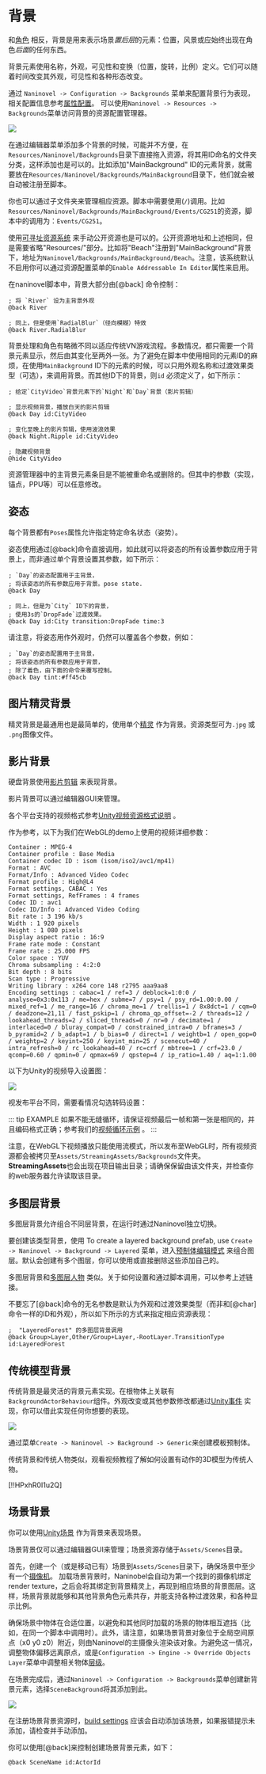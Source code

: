# 背景

和[角色](/zh/guide/characters) 相反，背景是用来表示场景*置后层*的元素：位置，风景或应始终出现在角色*后面*的任何东西。

背景元素使用名称，外观，可见性和变换（位置，旋转，比例）定义。它们可以随着时间改变其外观，可见性和各种形态改变。

通过 `Naninovel -> Configuration -> Backgrounds` 菜单来配置背景行为表现，相关配置信息参考[属性配置](/zh/guide/configuration#背景)。 可以使用`Naninovel -> Resources -> Backgrounds`菜单访问背景的资源配置管理器。

![](https://i.gyazo.com/cccd08280dac72d199ea3465bc167a22.gif)

在通过编辑器菜单添加多个背景的时候，可能并不方便，在`Resources/Naninovel/Backgrounds`目录下直接拖入资源，将其用ID命名的文件夹分类，这样添加也是可以的。比如添加"MainBackground" ID的元素背景，就需要放在`Resources/Naninovel/Backgrounds/MainBackground`目录下，他们就会被自动被注册至脚本。

你也可以通过子文件夹来管理相应资源。脚本中需要使用(`/`)调用。比如`Resources/Naninovel/Backgrounds/MainBackground/Events/CG251`的资源，脚本中的调用为：`Events/CG251`。

使用[可寻址资源系统](/zh/guide/resource-providers#寻址资源系统) 来手动公开资源也是可以的。公开资源地址和上述相同，但是需要省略"Resources/"部分。比如将"Beach"注册到"MainBackground"背景下，地址为`Naninovel/Backgrounds/MainBackground/Beach`。注意，该系统默认不启用你可以通过资源配置菜单的`Enable Addressable In Editor`属性来启用。

在naninovel脚本中，背景大部分由[@back] 命令控制：

```nani
; 将 `River` 设为主背景外观
@back River

; 同上，但是使用`RadialBlur`（径向模糊）特效
@back River.RadialBlur
```

背景处理和角色有略微不同以适应传统VN游戏流程。多数情况，都只需要一个背景元素显示，然后由其变化至两外一张。为了避免在脚本中使用相同的元素ID的麻烦，在使用`MainBackground` ID下的元素的时候，可以只用外观名称和过渡效果类型（可选），来调用背景。而其他ID下的背景，则`id` 必须定义了，如下所示：

```nani
; 给定`CityVideo`背景元素下的`Night`和`Day`背景（影片剪辑）

; 显示视频背景，播放白天的影片剪辑
@back Day id:CityVideo

; 变化至晚上的影片剪辑，使用波浪效果
@back Night.Ripple id:CityVideo

; 隐藏视频背景
@hide CityVideo
```

资源管理器中的主背景元素条目是不能被重命名或删除的。但其中的参数（实现，锚点，PPU等）可以任意修改。


## 姿态

每个背景都有`Poses`属性允许指定特定命名状态（姿势）。

姿态使用通过[@back]命令直接调用，如此就可以将姿态的所有设置参数应用于背景上，而非通过单个背景设置其参数，如下所示：


```nani
; `Day`的姿态配置用于主背景，
; 将该姿态的所有参数应用于背景。pose state.
@back Day

; 同上，但是为`City` ID下的背景，
; 使用3s的`DropFade`过渡效果。
@back Day id:City transition:DropFade time:3
```

请注意，将姿态用作外观时，仍然可以覆盖各个参数，例如：

```nani
; `Day`的姿态配置用于主背景，
; 将该姿态的所有参数应用于背景，
; 除了着色，由下面的命令来覆写控制。
@back Day tint:#ff45cb
```

## 图片精灵背景

精灵背景是最通用也是最简单的，使用单个[精灵](https://docs.unity3d.com/Manual/Sprites) 作为背景。资源类型可为`.jpg` 或 `.png`图像文件。


## 影片背景

硬盘背景使用[影片剪辑](https://docs.unity3d.com/Manual/class-VideoClip) 来表现背景。

影片背景可以通过编辑器GUI来管理。

各个平台支持的视频格式参考[Unity视频资源格式说明](https://docs.unity3d.com/Manual/VideoSources-FileCompatibility.html) 。

作为参考，以下为我们在WebGL的demo上使用的视频详细参数：

~~~
Container : MPEG-4
Container profile : Base Media
Container codec ID : isom (isom/iso2/avc1/mp41)
Format : AVC
Format/Info : Advanced Video Codec
Format profile : High@L4
Format settings, CABAC : Yes
Format settings, RefFrames : 4 frames
Codec ID : avc1
Codec ID/Info : Advanced Video Coding
Bit rate : 3 196 kb/s
Width : 1 920 pixels
Height : 1 080 pixels
Display aspect ratio : 16:9
Frame rate mode : Constant
Frame rate : 25.000 FPS
Color space : YUV
Chroma subsampling : 4:2:0
Bit depth : 8 bits
Scan type : Progressive
Writing library : x264 core 148 r2795 aaa9aa8
Encoding settings : cabac=1 / ref=3 / deblock=1:0:0 / analyse=0x3:0x113 / me=hex / subme=7 / psy=1 / psy_rd=1.00:0.00 / mixed_ref=1 / me_range=16 / chroma_me=1 / trellis=1 / 8x8dct=1 / cqm=0 / deadzone=21,11 / fast_pskip=1 / chroma_qp_offset=-2 / threads=12 / lookahead_threads=2 / sliced_threads=0 / nr=0 / decimate=1 / interlaced=0 / bluray_compat=0 / constrained_intra=0 / bframes=3 / b_pyramid=2 / b_adapt=1 / b_bias=0 / direct=1 / weightb=1 / open_gop=0 / weightp=2 / keyint=250 / keyint_min=25 / scenecut=40 / intra_refresh=0 / rc_lookahead=40 / rc=crf / mbtree=1 / crf=23.0 / qcomp=0.60 / qpmin=0 / qpmax=69 / qpstep=4 / ip_ratio=1.40 / aq=1:1.00
~~~

以下为Unity的视频导入设置图：


![](https://i.gyazo.com/9e6a9cc0bd79bca2c0e8e35666fbdc7f.png)

视发布平台不同，需要看情况勾选转码设置：

::: tip EXAMPLE
如果不能无缝循环，请保证视频最后一帧和第一张是相同的，并且编码格式正确；参考我们的[视频循环示例](https://github.com/Elringus/VideoLoop) 。
:::

注意，在WebGL下视频播放只能使用流模式，所以发布至WebGL时，所有视频资源都会被拷贝至`Assets/StreamingAssets/Backgrounds`文件夹。**StreamingAssets**也会出现在项目输出目录；请确保保留由该文件夹，并检查你的web服务器允许读取该目录。

## 多图层背景

多图层背景允许组合不同层背景，在运行时通过Naninovel独立切换。

要创建该类型背景，使用
To create a layered background prefab, use `Create -> Naninovel -> Background -> Layered` 菜单，进入[预制体编辑模式](https://docs.unity3d.com/Manual/EditingInPrefabMode.html) 来组合图层。默认会创建有多个图层，你可以使用或直接删除这些添加自己的。

多图层背景和[多图层人物](/zh/guide/characters#分层式人物) 类似。关于如何设置和通过脚本调用，可以参考上述链接。

不要忘了[@back]命令的无名参数是默认为外观和过渡效果类型（而非和[@char]命令一样的ID和外观），所以如下所示的方式来指定相应资源表现：


```nani
;  "LayeredForest" 的多图层背景调用
@back Group>Layer,Other/Group+Layer,-RootLayer.TransitionType id:LayeredForest
```

## 传统模型背景

传统背景是最灵活的背景元素实现。在根物体上关联有`BackgroundActorBehaviour`组件。外观改变或其他参数修改都通过[Unity事件](https://docs.unity3d.com/Manual/UnityEvents.html) 实现，你可以借此实现任何你想要的表现。


![](https://i.gyazo.com/d8f86c83decfb3c40c8d23602214a743.png)

通过菜单`Create -> Naninovel -> Background -> Generic`来创建模板预制体。

传统背景和传统人物类似，观看视频教程了解如何设置有动作的3D模型为传统人物。


[!!HPxhR0I1u2Q]

## 场景背景

你可以使用[Unity场景](https://docs.unity3d.com/Manual/CreatingScenes) 作为背景来表现场景。

场景背景仅可以通过编辑器GUI来管理；场景资源存储于`Assets/Scenes`目录。


首先，创建一个（或是移动已有）场景到`Assets/Scenes`目录下，确保场景中至少有一个[摄像机](https://docs.unity3d.com/ScriptReference/Camera.html)。 加载场景背景时，Naninobel会自动为第一个找到的摄像机绑定render texture，之后会将其绑定到背景精灵上，再现到相应场景的背景图层。这样，场景背景就能够和其他背景角色元素共存，并能支持各种过渡效果，和各种显示比例。

确保场景中物体在合适位置，以避免和其他同时加载的场景的物体相互遮挡（比如，在同一个脚本中调用时）。此外，请注意，如果场景背景对象位于全局空间原点（x0 y0 z0）附近，则由Naninovel的主摄像头渲染该对象。为避免这一情况，调整物体偏移远离原点，或是`Configuration -> Engine -> Override Objects Layer`菜单中调整相关物体[层级](https://docs.unity3d.com/Manual/Layers.html)。

在场景完成后，通过`Naninovel -> Configuration -> Backgrounds`菜单创建新背景元素，选择`SceneBackground`将其添加到此。

![](https://i.gyazo.com/d69159ab4d93793022018fa8d244f1aa.png)

在注册场景背景资源时，[build settings](https://docs.unity3d.com/Manual/BuildSettings.html) 应该会自动添加该场景，如果报错提示未添加，请检查并手动添加。

你可以使用[@back]来控制创建场景背景元素，如下：


```nani
@back SceneName id:ActorId
```
